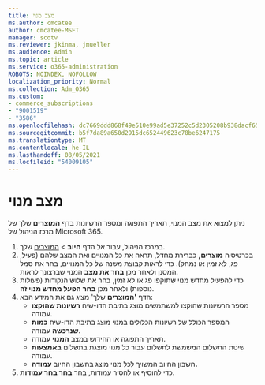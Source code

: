 ```yaml
---
title: מצב מנוי
ms.author: cmcatee
author: cmcatee-MSFT
manager: scotv
ms.reviewer: jkinma, jmueller
ms.audience: Admin
ms.topic: article
ms.service: o365-administration
ROBOTS: NOINDEX, NOFOLLOW
localization_priority: Normal
ms.collection: Adm_O365
ms.custom:
- commerce_subscriptions
- "9001519"
- "3586"
ms.openlocfilehash: dc7669ddd868f49e510e99ad5e37252c5d2305208b938dacf65fd92a1d9fb137
ms.sourcegitcommit: b5f7da89a650d2915dc652449623c78be6247175
ms.translationtype: MT
ms.contentlocale: he-IL
ms.lasthandoff: 08/05/2021
ms.locfileid: "54009105"
---
```

# <a name="subscription-status"></a>מצב מנוי

ניתן למצוא את מצב המנוי, תאריך התפוגה ומספר הרשיונות בדף **המוצרים** שלך של מרכז הניהול של Microsoft 365.

1. במרכז הניהול, עבור אל הדף **חיוב**  >  [המוצרים](https://go.microsoft.com/fwlink/p/?linkid=842054) שלך.
2. בכרטיסיה **מוצרים,** כברירת מחדל, תראה את כל המנויים ואת המצב שלהם (פעיל, פג, לא זמין או נמחק). כדי לראות קבוצת משנה של כל המנויים, בחר את סמל המסנן ולאחר מכן **בחר את מצב** המנוי שברצונך לראות.
3. כדי להפעיל מחדש מנוי שתוקפו פג או לא זמין, בחר את שלוש הנקודות (פעולות נוספות) ולאחר מכן **בחר הפעל מחדש מנוי זה**.
4. הדף **'המוצרים** שלך' מציג גם את המידע הבא:
    - מספר הרשיונות שהוקצו למשתמשים מוצג בתיבת הדו-שיח **רשיונות שהוקצו** עמודה.
    - המספר הכולל של רשיונות הכלולים במנוי מוצג בתיבת הדו-שיח **כמות שנרכשה** עמודה.
    - תאריך התפוגה או החידוש במצב **המנוי** עמודה.
    - שיטת התשלום המשמשת לתשלום עבור כל מנוי מוצגת בתשלום **באמצעות** עמודה.
    - חשבון החיוב המשויך לכל מנוי מוצג בחשבון החיוב **עמודה.**
5. כדי להוסיף או להסיר עמודות, בחר **בחר בחר עמודות**.